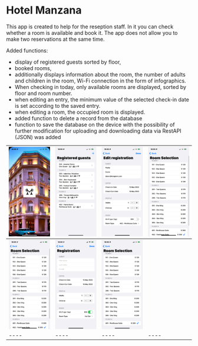 #  Hotel Manzana
This app is created to help for the reseption staff.
In it you can check whether a room is available and book it.
The app does not allow you to make two reservations at the same time.

Added functions: 
- display of registered guests sorted by floor, 
- booked rooms, 
- additionally displays information about the room, the number of adults and children in the room, Wi-Fi connection in the form of infographics.
- When checking in today, only available rooms are displayed, sorted by floor and room number.
- when editing an entry, the minimum value of the selected check-in date is set according to the saved entry.
- when editing a room, the occupied room is displayed.
- added function to delete a record from the database
- function to save the database on the device with the possibility of further modification for uploading and downloading data via RestAPI (JSON) was added

|![Screen](https://github.com/VladimirLadygin/Hotel-Manzana/blob/main/Hotel%20Manzana/Screens/1.PNG)|![Screen](https://github.com/VladimirLadygin/Hotel-Manzana/blob/main/Hotel%20Manzana/Screens/2.PNG)|![Screen](https://github.com/VladimirLadygin/Hotel-Manzana/blob/main/Hotel%20Manzana/Screens/3.PNG)|![Screen](https://github.com/VladimirLadygin/Hotel-Manzana/blob/main/Hotel%20Manzana/Screens/4.PNG)|
|----|----|----|----|
|![Screen](https://github.com/VladimirLadygin/Hotel-Manzana/blob/main/Hotel%20Manzana/Screens/5.PNG)|![Screen](https://github.com/VladimirLadygin/Hotel-Manzana/blob/main/Hotel%20Manzana/Screens/6.PNG)|![Screen](https://github.com/VladimirLadygin/Hotel-Manzana/blob/main/Hotel%20Manzana/Screens/7.PNG)||
|----|----|----|----|
